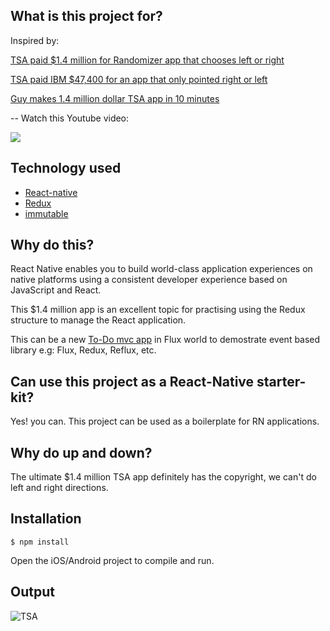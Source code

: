 ## What is this project for?

Inspired by:

[TSA paid $1.4 million for Randomizer app that chooses left or right](http://www.geek.com/apps/tsa-paid-1-4-million-for-randomizer-app-that-chooses-left-or-right-1651337/)

[TSA paid IBM $47,400 for an app that only pointed right or left](http://mashable.com/2016/04/04/tsa-ibm-randomizer-app/#aPKBU.b62Pqw)

[Guy makes 1.4 million dollar TSA app in 10 minutes](https://www.reddit.com/r/videos/comments/4deagz/)

-- Watch this Youtube video:

[<img src="./youtube.png">](https://youtu.be/P_KmFJ2gGzw)


## Technology used

* [React-native](https://github.com/facebook/react-native)
* [Redux](https://github.com/reactjs/redux)
* [immutable](https://facebook.github.io/immutable-js/)

## Why do this?

React Native enables you to build world-class application experiences on native platforms using a consistent developer experience based on JavaScript and React. 

This $1.4 million app is an excellent topic for practising using the Redux structure to manage the React application.

This can be a new [To-Do mvc app](https://github.com/tastejs/todomvc) in Flux world to demostrate event based library e.g: Flux, Redux, Reflux, etc.

## Can use this project as a React-Native starter-kit?

Yes! you can. This project can be used as a boilerplate for RN applications.


## Why do up and down?

The ultimate $1.4 million TSA app definitely has the copyright, we can't do left and right directions.


## Installation 

```
$ npm install 
```

Open the iOS/Android project to compile and run.


## Output

![TSA](./tsa.gif)

